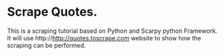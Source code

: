 # Scrape Quotes.

This is a scraping tutorial based on Python and Scarpy python Framework. It will use http://http://quotes.toscrape.com website to show how the scraping can be performed.
